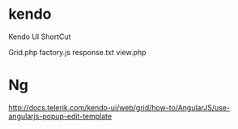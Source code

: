 # kendo
Kendo UI ShortCut


Grid.php
factory.js
response.txt
view.php


# Ng
http://docs.telerik.com/kendo-ui/web/grid/how-to/AngularJS/use-angularjs-popup-edit-template

